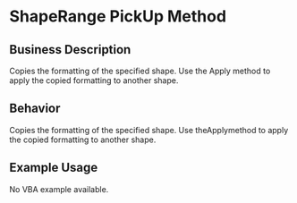 # ShapeRange PickUp Method

## Business Description
Copies the formatting of the specified shape. Use the Apply method to apply the copied formatting to another shape.

## Behavior
Copies the formatting of the specified shape. Use theApplymethod to apply the copied formatting to another shape.

## Example Usage
No VBA example available.